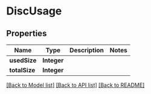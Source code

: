 ﻿
# DiscUsage


## Properties
Name | Type | Description | Notes
------------ | ------------- | ------------- | -------------
**usedSize** | **Integer** |  | 
**totalSize** | **Integer** |  | 


[[Back to Model list]](../README.md#documentation-for-models) [[Back to API list]](../README.md#documentation-for-api-endpoints) [[Back to README]](../README.md)


